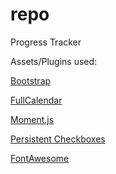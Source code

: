 repo
====

Progress Tracker

Assets/Plugins used:

[Bootstrap](https://getbootstrap.com/)

[FullCalendar](https://fullcalendar.io/)

[Moment.js](https://momentjs.com/)

[Persistent Checkboxes](https://www.jqueryscript.net/form/jQuery-Plugin-To-Persist-Checkbox-State-Using-Local-Storage.html)

[FontAwesome](https://fontawesome.com/)
